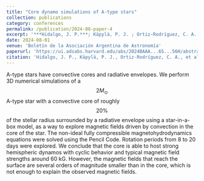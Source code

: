 ```yaml
---
title: "Core dynamo simulations of A-type stars"
collection: publications
category: conferences
permalink: /publication/2024-08-paper-4
excerpt: '***Hidalgo, J. P.***; Käpylä, P. J. ; Ortiz-Rodríguez, C. A. ; Navarrete, F. H. ; Schleicher, D. R. G. ; Toro-Velásquez, B.'
date: 2024-08-01
venue: 'Boletín de la Asociación Argentina de Astronomía'
paperurl: 'https://ui.adsabs.harvard.edu/abs/2024BAAA...65...56H/abstract'
citation: 'Hidalgo, J. P., Käpylä, P. J., Ortiz-Rodríguez, C. A., et al. 2024, BAAA, 65, 56'
---
```

A-type stars have convective cores and radiative envelopes. We perform 3D numerical simulations of a $$2 M_\odot$$
A-type star with a convective core of roughly $$20 \%$$
of the stellar radius surrounded by a radiative envelope using a star-in-a-box model, as a way to explore magnetic fields driven by convection in the core of the star. The non-ideal fully compressible magnetohydrodynamics equations were solved using the Pencil Code. Rotation periods from 8 to 20 days were explored. We conclude that the core is able to host strong hemispheric dynamos with cyclic behavior and typical magnetic field strengths around 60
kG. However, the magnetic fields that reach the surface are several orders of magnitude smaller than in the core, which is not enough to explain the observed magnetic fields.
